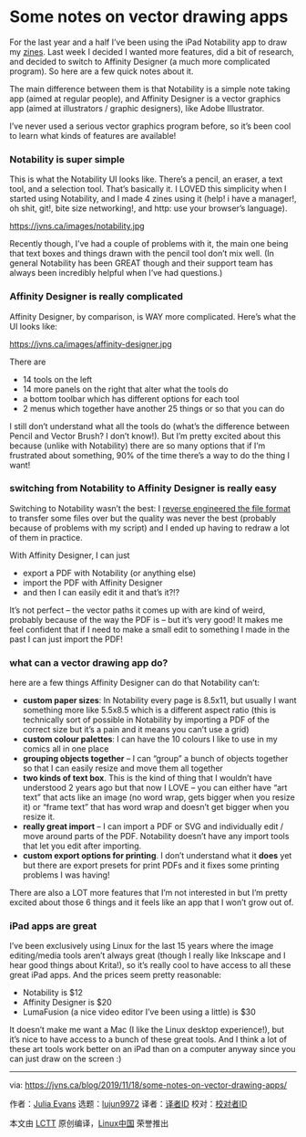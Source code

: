 [#]: collector: (lujun9972)
[#]: translator: ( )
[#]: reviewer: ( )
[#]: publisher: ( )
[#]: url: ( )
[#]: subject: (Some notes on vector drawing apps)
[#]: via: (https://jvns.ca/blog/2019/11/18/some-notes-on-vector-drawing-apps/)
[#]: author: (Julia Evans https://jvns.ca/)

Some notes on vector drawing apps
======

For the last year and a half I’ve been using the iPad Notability app to draw my [zines][1]. Last week I decided I wanted more features, did a bit of research, and decided to switch to Affinity Designer (a much more complicated program). So here are a few quick notes about it.

The main difference between them is that Notability is a simple note taking app (aimed at regular people), and Affinity Designer is a vector graphics app (aimed at illustrators / graphic designers), like Adobe Illustrator.

I’ve never used a serious vector graphics program before, so it’s been cool to learn what kinds of features are available!

### Notability is super simple

This is what the Notability UI looks like. There’s a pencil, an eraser, a text tool, and a selection tool. That’s basically it. I LOVED this simplicity when I started using Notability, and I made 4 zines using it (help! i have a manager!, oh shit, git!, bite size networking!, and http: use your browser’s language).

<https://jvns.ca/images/notability.jpg>

Recently though, I’ve had a couple of problems with it, the main one being that text boxes and things drawn with the pencil tool don’t mix well. (In general Notability has been GREAT though and their support team has always been incredibly helpful when I’ve had questions.)

### Affinity Designer is really complicated

Affinity Designer, by comparison, is WAY more complicated. Here’s what the UI looks like:

<https://jvns.ca/images/affinity-designer.jpg>

There are

  * 14 tools on the left
  * 14 more panels on the right that alter what the tools do
  * a bottom toolbar which has different options for each tool
  * 2 menus which together have another 25 things or so that you can do



I still don’t understand what all the tools do (what’s the difference between Pencil and Vector Brush? I don’t know!). But I’m pretty excited about this because (unlike with Notability) there are so many options that if I’m frustrated about something, 90% of the time there’s a way to do the thing I want!

### switching from Notability to Affinity Designer is really easy

Switching to Notability wasn’t the best: I [reverse engineered the file format][2] to transfer some files over but the quality was never the best (probably because of problems with my script) and I ended up having to redraw a lot of them in practice.

With Affinity Designer, I can just

  * export a PDF with Notability (or anything else)
  * import the PDF with Affinity Designer
  * and then I can easily edit it and that’s it?!?



It’s not perfect – the vector paths it comes up with are kind of weird, probably because of the way the PDF is – but it’s very good! It makes me feel confident that if I need to make a small edit to something I made in the past I can just import the PDF!

### what can a vector drawing app do?

here are a few things Affinity Designer can do that Notability can’t:

  * **custom paper sizes**: In Notability every page is 8.5x11, but usually I want something more like 5.5x8.5 which is a different aspect ratio (this is technically sort of possible in Notability by importing a PDF of the correct size but it’s a pain and it means you can’t use a grid)
  * **custom colour palettes**: I can have the 10 colours I like to use in my comics all in one place
  * **grouping objects together** – I can “group” a bunch of objects together so that I can easily resize and move them all together
  * **two kinds of text box**. This is the kind of thing that I wouldn’t have understood 2 years ago but that now I LOVE – you can either have “art text” that acts like an image (no word wrap, gets bigger when you resize it) or “frame text” that has word wrap and doesn’t get bigger when you resize it.
  * **really great import** – I can import a PDF or SVG and individually edit / move around parts of the PDF. Notability doesn’t have any import tools that let you edit after importing.
  * **custom export options for printing**. I don’t understand what it **does** yet but there are export presets for print PDFs and it fixes some printing problems I was having!



There are also a LOT more features that I’m not interested in but I’m pretty excited about those 6 things and it feels like an app that I won’t grow out of.

### iPad apps are great

I’ve been exclusively using Linux for the last 15 years where the image editing/media tools aren’t always great (though I really like Inkscape and I hear good things about Krita!), so it’s really cool to have access to all these great iPad apps. And the prices seem pretty reasonable:

  * Notability is $12
  * Affinity Designer is $20
  * LumaFusion (a nice video editor I’ve been using a little) is $30



It doesn’t make me want a Mac (I like the Linux desktop experience!), but it’s nice to have access to a bunch of these great tools. And I think a lot of these art tools work better on an iPad than on a computer anyway since you can just draw on the screen :)

--------------------------------------------------------------------------------

via: https://jvns.ca/blog/2019/11/18/some-notes-on-vector-drawing-apps/

作者：[Julia Evans][a]
选题：[lujun9972][b]
译者：[译者ID](https://github.com/译者ID)
校对：[校对者ID](https://github.com/校对者ID)

本文由 [LCTT](https://github.com/LCTT/TranslateProject) 原创编译，[Linux中国](https://linux.cn/) 荣誉推出

[a]: https://jvns.ca/
[b]: https://github.com/lujun9972
[1]: https://wizardzines.com
[2]: https://jvns.ca/blog/2018/03/31/reverse-engineering-notability-format/
